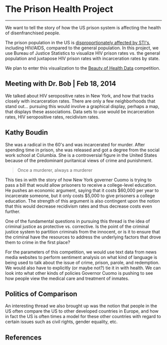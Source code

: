 # The Prison Health Project
***

We want to tell the story of how the US prison system is affecting the health of disenfranchised people.

The prison population in the US is [disproportionately affected by STI's][link1], including HIV/AIDS, compared to the general population. In this project, we use Bureau of Justice Statistics to visualize HIV prison rates vs. the general population and juxtapose HIV prison rates with incarceration rates by state.

We plan to enter this visualization to the [Beauty of Health Data][link2] competition.

## Meeting with Dr. Bob | Feb 18, 2014

We talked about HIV seropositive rates in New York, and how that tracks closely with incarceration rates. There are only a few neighborhoods that stand out... pursuing this would involve a graphical display, perhaps a map, that displays these associations. Data sets to use would be incarceration rates, HIV seropositive rates, recidivism rates.

## Kathy Boudin

She was a radical in the 60's and was incarcerated for murder. After spending time in prison, she was released and got a degree from the social work school at Columbia. She is a controversial figure in the United States because of the predominant puritanical views of crime and punishment.

> Once a murderer, always a murderer

This ties in with the story of how New York governer Cuomo is trying to pass a bill that would allow prisoners to receive a college-level education. He pushes an economic argument, saying that it costs $60,000 per year to incarcerate someone, but it only costs $5,000 to give prisoners a college education. The strength of this argument is also contingent upon the notion that this would decrease recidivism rates and thus decrease costs even further.

One of the fundamental questions in pursuing this thread is the idea of criminal justice as protective vs. corrective. Is the point of the criminal justice system to partition criminals from the innocent, or is it to ensure that the criminal have the resources to address the underlying factors that drove them to crime in the first place?

For the parameters of this competition, we would use text data from news media websites to perform sentiment analysis on what kind of language is being used to talk about the issue of crime, prison, parole, and redemption. We would also have to explicitly (or maybe not?) tie it in with health. We can look into what other kinds of policies Governor Cuomo is pushing to see how people view the medical care and treatment of inmates.

## Politics of Comparison
An interesting thread we also brought up was the notion that people in the US often compare the US to other developed countries in Europe, and how in fact the US is often times a model for these other countries with regard to certain issues such as civil rights, gender equality, etc.

[link1]: http://aids.gov/federal-resources/policies/incarceration/
[link2]: http://thebeautyofhealthdata.org/

## References
